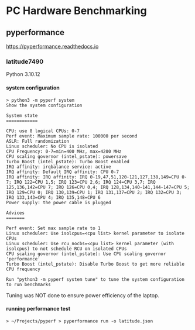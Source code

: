# PC Hardware Benchmarking

## pyperformance

https://pyperformance.readthedocs.io

### latitude7490

Python 3.10.12


#### system configuration

```
> python3 -m pyperf system
Show the system configuration

System state
============

CPU: use 8 logical CPUs: 0-7
Perf event: Maximum sample rate: 100000 per second
ASLR: Full randomization
Linux scheduler: No CPU is isolated
CPU Frequency: 0-7=min=400 MHz, max=4200 MHz
CPU scaling governor (intel_pstate): powersave
Turbo Boost (intel_pstate): Turbo Boost enabled
IRQ affinity: irqbalance service: active
IRQ affinity: Default IRQ affinity: CPU 0-7
IRQ affinity: IRQ affinity: IRQ 0-19,47,51,120-121,127,138,149=CPU 0-7; IRQ 122=CPU 1,5; IRQ 123=CPU 2,6; IRQ 124=CPU 3,7; IRQ 125,136,142=CPU 7; IRQ 126=CPU 0,4; IRQ 128,134,140-141,144-147=CPU 5; IRQ 129=CPU 0; IRQ 130,139=CPU 1; IRQ 131,137=CPU 2; IRQ 132=CPU 3; IRQ 133,143=CPU 4; IRQ 135,148=CPU 6
Power supply: the power cable is plugged

Advices
=======

Perf event: Set max sample rate to 1
Linux scheduler: Use isolcpus=<cpu list> kernel parameter to isolate CPUs
Linux scheduler: Use rcu_nocbs=<cpu list> kernel parameter (with isolcpus) to not schedule RCU on isolated CPUs
CPU scaling governor (intel_pstate): Use CPU scaling governor 'performance'
Turbo Boost (intel_pstate): Disable Turbo Boost to get more reliable CPU frequency

Run "python3 -m pyperf system tune" to tune the system configuration to run benchmarks
```

Tuning was NOT done to ensure power efficiency of the laptop.

#### running performance test

```
> ~/Projects/pyperf > pyperformance run -o latitude.json
```
